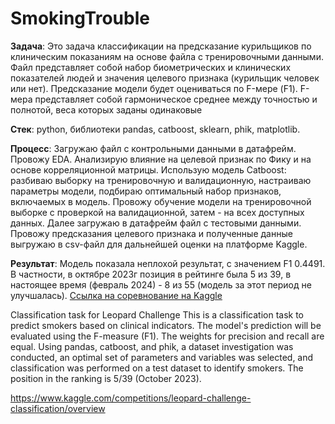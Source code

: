# SmokingTrouble

**Задача**: Это задача классификации на предсказание курильщиков по клиническим показаниям на основе файла с тренировочными данными. Файл представляет собой набор биометрических и клинических показателей людей и значения целевого признака (курильщик человек или нет). Предсказание модели будет оцениваться по F-мере (F1). F-мера представляет собой гармоническое среднее между точностью и полнотой, веса которых заданы одинаковые  

**Стек**: python, библиотеки pandas, catboost, sklearn, phik, matplotlib.  

**Процесс**: Загружаю файл с контрольными данными в датафрейм. Провожу EDA. Анализирую влияние на целевой признак по Фику и на основе корреляционной матрицы. Использую модель Catboost: разбиваю выборку на тренировочную и валидационную, настраиваю параметры модели, подбираю оптимальный набор признаков, включаемых в модель. Провожу обучение модели на тренировочной выборке с проверкой на валидационной, затем - на всех доступных данных. Далее загружаю в датафрейм файл с тестовыми данными. Провожу предсказания целевого признака и полученные данные выгружаю в csv-файл для дальнейшей оценки на платформе Kaggle.  

**Результат**: Модель показала неплохой результат, с значением F1 0.4491. В частности, в октябре 2023г позиция в рейтинге была 5 из 39, в настоящее время (февраль 2024) - 8 из 55 (модель за этот период не улучшалась). [Ссылка на соревнование на Kaggle](https://www.kaggle.com/competitions/leopard-challenge-classification/overview)

Classification task for Leopard Challenge
This is a classification task to predict smokers based on clinical indicators. The model's prediction will be evaluated using the F-measure (F1). The weights for precision and recall are equal. Using pandas, catboost, and phik, a dataset investigation was conducted, an optimal set of parameters and variables was selected, and classification was performed on a test dataset to identify smokers. The position in the ranking is 5/39 (October 2023).

https://www.kaggle.com/competitions/leopard-challenge-classification/overview
